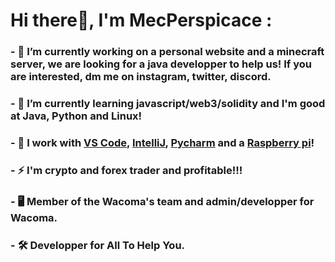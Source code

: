 # Hi there👋, I'm MecPerspicace :
### - 🔭 I’m currently working on a personal website and a minecraft server, we are looking for a java developper to help us! If you are interested, dm me on instagram, twitter, discord.
### - 🌱 I’m currently learning javascript/web3/solidity and I'm good at Java, Python and Linux!
### - 🔨 I work with [VS Code](https://code.visualstudio.com/), [IntelliJ](https://www.jetbrains.com/fr-fr/idea/), [Pycharm](https://www.jetbrains.com/fr-fr/pycharm/) and a [Raspberry pi](https://www.raspberrypi.com/products/raspberry-pi-4-model-b/)! 
### - ⚡ I'm crypto and forex trader and profitable!!!
### - 🖥 Member of the Wacoma's team and admin/developper for Wacoma.
### - 🛠 Developper for All To Help You.

